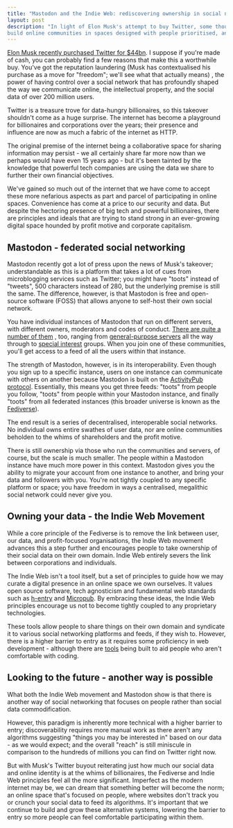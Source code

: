 ```yaml
---
title: "Mastodon and the Indie Web: rediscovering ownership in social networks"
layout: post
description: "In light of Elon Musk's attempt to buy Twitter, some thoughts on what is out there to
build online communities in spaces designed with people prioritised, and ungoverned by billionaires and corporations."
---
```


[Elon Musk recently purchased Twitter for $44bn](https://www.theguardian.com/technology/2022/apr/25/twitter-elon-musk-buy-takeover-deal-tesla). I suppose if you're made of cash, you can probably find a few reasons that make this a worthwhile buy. You've got the
reputation laundering (Musk has contextualised his purchase as a move for "freedom"; we'll see what that actually means)
, the power of having control over a social network that has profoundly shaped the way we communicate online, the
intellectual property, and the social data of over 200 million users.

Twitter is a treasure trove for data-hungry billionaires, so this takeover shouldn't come as a huge surprise. The
internet has become a playground for billionaires and corporations over the years; their presence and influence are now
as much a fabric of the internet as HTTP.

The original premise of the internet being a collaborative space for sharing information may persist - we all certainly
share far more now than we perhaps would have even 15 years ago - but it's been tainted by the knowledge that powerful
tech companies are using the data we share to further their own financial objectives.

We've gained so much out of the internet that we have come to accept these more nefarious aspects as part and parcel of
participating in online spaces. Convenience has come at a price to our security and data. But despite the hectoring
presence of big tech and powerful billionaires, there are principles and ideals that are trying to stand strong in an
ever-growing digital space hounded by profit motive and corporate capitalism.

## Mastodon - federated social networking

Mastodon recently got a lot of press upon the news of Musk's takeover; understandable as this is a platform that takes a
lot of cues from microblogging services such as Twitter; you might have "toots" instead of "tweets", 500 characters
instead of 280, but the underlying premise is still the same. The difference, however, is that Mastodon is free and
open-source software (FOSS) that allows anyone to self-host their own social network.

You have individual instances of Mastodon that run on different servers, with different owners, moderators and codes of
conduct. [There are quite a number of them](https://github.com/McKael/mastodon-documentation/blob/master/Using-Mastodon/List-of-Mastodon-instances.md)
, too, ranging from [general-purpose servers](https://mastodon.social/) all the way through
to [special interest](https://kith.kitchen/about) groups. When you join one of these communities, you'll get access to a
feed of all the users within that instance.

The strength of Mastodon, however, is in its interoperability. Even though you sign up to a specific instance, users on
one instance can communicate with others on another because Mastodon is built on
the [ActivityPub protocol](https://activitypub.rocks/). Essentially, this means you get three feeds: "toots" from people
you follow, "toots" from people within your Mastodon instance, and finally "toots" from all federated instances (this
broader universe is known as the [Fediverse](https://en.wikipedia.org/wiki/Fediverse)).

The end result is a series of decentralised, interoperable social networks. No individual owns entire swathes of user
data, nor are online communities beholden to the whims of shareholders and the profit motive.

There is still ownership via those who run the communities and servers, of course, but the scale is much smaller. The
people within a Mastodon instance have much more power in this context. Mastodon gives you the ability to migrate your
account from one instance to another, and bring your data and followers with you. You're not tightly coupled to any
specific platform or space; you have freedom in ways a centralised, megalithic social network could never give you.

## Owning your data - the Indie Web Movement

While a core principle of the Fediverse is to remove the link between user, our data, and profit-focused organisations,
the Indie Web movement advances this a step further and encourages people to take ownership of their social data on
their own domain. Indie Web entirely severs the link between corporations and individuals.

The Indie Web isn't a tool itself, but a set of principles to guide how we may curate a digital presence in an online
space we own ourselves. It values open source software, tech agnosticism and fundamental web standards such
as [h-entry](https://microformats.org/wiki/h-entry) and [Micropub](https://micropub.spec.indieweb.org/). By embracing
these ideas, the Indie Web principles encourage us not to become tightly coupled to any proprietary technologies.

These tools allow people to share things on their own domain and syndicate it to various social networking platforms and
feeds, if they wish to. However, there is a higher barrier to entry as it requires some proficiency in web development -
although there are [tools](https://sitejs.org/) being built to aid people who aren't comfortable with coding.

## Looking to the future - another way is possible

What both the Indie Web movement and Mastodon show is that there is another way of social networking that focuses on
people rather than social data commodification.

However, this paradigm is inherently more technical with a higher barrier to entry; discoverability requires more manual
work as there aren't any algorithms suggesting "things you may be interested in" based on our data - as we would expect;
and the overall "reach" is still miniscule in comparison to the hundreds of millions you can find on Twitter right now.

But with Musk's Twitter buyout reiterating just how much our social data and online identity is at the whims of
billionaires, the Fediverse and Indie Web principles feel all the more significant. Imperfect as the modern internet may
be, we can dream that something better will become the norm; an online space that's focused on people, where websites
don't track you or crunch your social data to feed its algorithms. It's important that we continue to build and grow
these alternative systems, lowering the barrier to entry so more people can feel comfortable participating within them.
